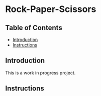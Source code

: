 # Rock-Paper-Scissors

## Table of Contents

* [Introduction](#introduction)
* [Instructions](#instructions)

## Introduction

This is a work in progress project. 

## Instructions
